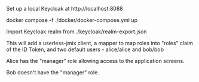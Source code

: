 Set up a local Keycloak at http://localhost:8088

docker compose -f ./docker/docker-compose.yml up


Import Keycloak realm from ./keycloak/realm-export.json

This will add a userless-jmix client, a mapper to map roles into "roles" claim of the ID Token, and two default users - alice/alice and bob/bob

Alice has the "manager" role allowing access to the application screens.

Bob doesn't have the "manager" role.
